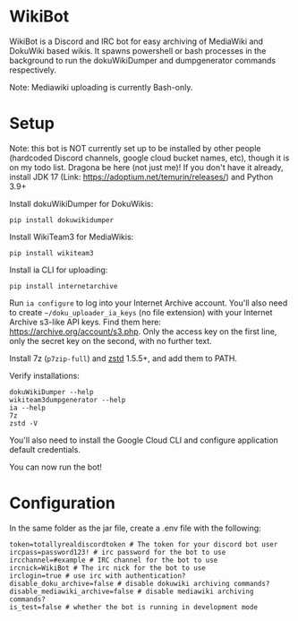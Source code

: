 # WikiBot
WikiBot is a Discord and IRC bot for easy archiving of MediaWiki and DokuWiki based wikis. It spawns powershell or bash processes in the background to run the dokuWikiDumper and dumpgenerator commands respectively.

Note: Mediawiki uploading is currently Bash-only. 

# Setup
Note: this bot is NOT currently set up to be installed by other people (hardcoded Discord channels, google cloud bucket names, etc), though it is on my todo list. Dragona be here (not just me)!
If you don't have it already, install JDK 17 (Link: <https://adoptium.net/temurin/releases/>) and Python 3.9+

Install dokuWikiDumper for DokuWikis:

```
pip install dokuwikidumper
```

Install WikiTeam3 for MediaWikis:

```
pip install wikiteam3
```

Install ia CLI for uploading:

```
pip install internetarchive
```

Run `ia configure` to log into your Internet Archive account. You'll also need to create `~/doku_uploader_ia_keys` (no file extension) with your Internet Archive s3-like API keys. Find them here: <https://archive.org/account/s3.php>. Only the access key on the first line, only the secret key on the second, with no further text.

Install 7z (`p7zip-full`) and [zstd](https://github.com/facebook/zstd/) 1.5.5+, and add them to PATH.

Verify installations:

```
dokuWikiDumper --help
wikiteam3dumpgenerator --help
ia --help
7z
zstd -V
```

You'll also need to install the Google Cloud CLI and configure application default credentials.

You can now run the bot!

# Configuration
In the same folder as the jar file, create a .env file with the following:

```env
token=totallyrealdiscordtoken # The token for your discord bot user
ircpass=password123! # irc password for the bot to use
ircchannel=#example # IRC channel for the bot to use
ircnick=WikiBot # The irc nick for the bot to use
irclogin=true # use irc with authentication?
disable_doku_archive=false # disable dokuwiki archiving commands?
disable_mediawiki_archive=false # disable mediawiki archiving commands?
is_test=false # whether the bot is running in development mode
```
